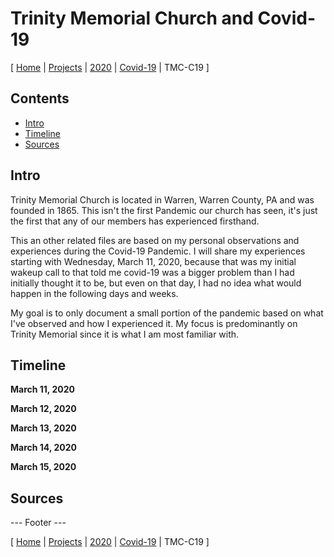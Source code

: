 # Trinity Memorial Church and Covid-19

[ [Home](..\..\..\..\..\emwcnotes\README.md) | [Projects](..\..\..\..\projects\README.md) | [2020](..\..\..\2020\README.md) | [Covid-19](..\..\README.md) | TMC-C19 ]

## Contents

- [Intro](#intro)
- [Timeline](#timeline)
- [Sources](#sources)

## Intro

Trinity Memorial Church is located in Warren, Warren County, PA and was founded in 1865.  This isn't the first Pandemic our church has seen, it's just the first that any of our members has experienced firsthand.

This an other related files are based on my personal observations and experiences during the Covid-19 Pandemic.  I will share my experiences starting with Wednesday, March 11, 2020, because that was my initial wakeup call to that told me covid-19 was a bigger problem than I had initially thought it to be, but even on that day, I had no idea what would happen in the following days and weeks.

My goal is to only document a small portion of the pandemic based on what I've observed and how I experienced it.  My focus is predominantly on Trinity Memorial since it is what I am most familiar with.

## Timeline

**March 11, 2020**


**March 12, 2020**

**March 13, 2020**

**March 14, 2020**

**March 15, 2020**

## Sources


--- Footer ---

[ [Home](..\..\..\..\..\emwcnotes\README.md) | [Projects](..\..\..\..\projects\README.md) | [2020](..\..\..\2020\README.md) | [Covid-19](..\..\README.md) | TMC-C19 ]
